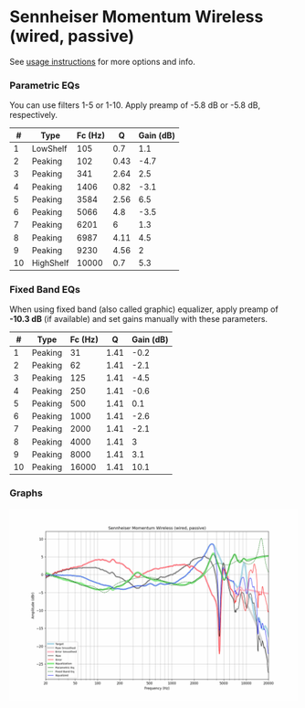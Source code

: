 # Sennheiser Momentum Wireless (wired, passive)
See [usage instructions](https://github.com/jaakkopasanen/AutoEq#usage) for more options and info.

### Parametric EQs
You can use filters 1-5 or 1-10. Apply preamp of -5.8 dB or -5.8 dB, respectively.

|   # | Type      |   Fc (Hz) |    Q |   Gain (dB) |
|-----|-----------|-----------|------|-------------|
|   1 | LowShelf  |       105 | 0.7  |         1.1 |
|   2 | Peaking   |       102 | 0.43 |        -4.7 |
|   3 | Peaking   |       341 | 2.64 |         2.5 |
|   4 | Peaking   |      1406 | 0.82 |        -3.1 |
|   5 | Peaking   |      3584 | 2.56 |         6.5 |
|   6 | Peaking   |      5066 | 4.8  |        -3.5 |
|   7 | Peaking   |      6201 | 6    |         1.3 |
|   8 | Peaking   |      6987 | 4.11 |         4.5 |
|   9 | Peaking   |      9230 | 4.56 |         2   |
|  10 | HighShelf |     10000 | 0.7  |         5.3 |

### Fixed Band EQs
When using fixed band (also called graphic) equalizer, apply preamp of **-10.3 dB** (if available) and set gains manually with these parameters.

|   # | Type    |   Fc (Hz) |    Q |   Gain (dB) |
|-----|---------|-----------|------|-------------|
|   1 | Peaking |        31 | 1.41 |        -0.2 |
|   2 | Peaking |        62 | 1.41 |        -2.1 |
|   3 | Peaking |       125 | 1.41 |        -4.5 |
|   4 | Peaking |       250 | 1.41 |        -0.6 |
|   5 | Peaking |       500 | 1.41 |         0.1 |
|   6 | Peaking |      1000 | 1.41 |        -2.6 |
|   7 | Peaking |      2000 | 1.41 |        -2.1 |
|   8 | Peaking |      4000 | 1.41 |         3   |
|   9 | Peaking |      8000 | 1.41 |         3.1 |
|  10 | Peaking |     16000 | 1.41 |        10.1 |

### Graphs
![](./Sennheiser%20Momentum%20Wireless%20(wired,%20passive).png)
